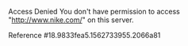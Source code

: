 Access Denied You don't have permission to access "http://www.nike.com/" on this server.

Reference #18.9833fea5.1562733955.2066a81